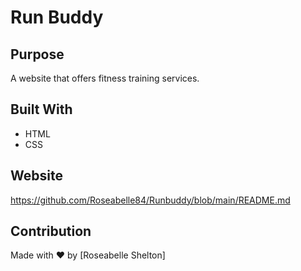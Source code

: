 # Run Buddy

## Purpose
A website that offers fitness training services.

## Built With
* HTML
* CSS

## Website
https://github.com/Roseabelle84/Runbuddy/blob/main/README.md

## Contribution
Made with ❤️ by [Roseabelle Shelton]
